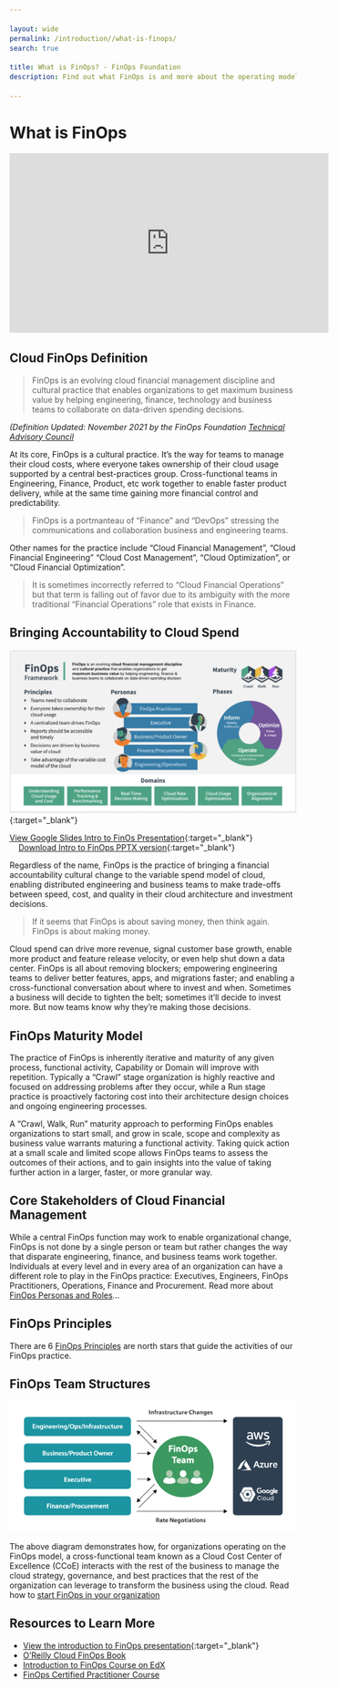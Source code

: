 ```yaml
---

layout: wide
permalink: /introduction//what-is-finops/
search: true

title: What is FinOps? - FinOps Foundation
description: Find out what FinOps is and more about the operating model for the cloud. Understand the three phases of FinOps - Inform, Optimize and Operate.

---
```


# What is FinOps

<div class="videoWrapper mb-10">
  <iframe width="560" height="315" src="https://www.youtube.com/embed/VDrcgEne6lU" title="YouTube video player" frameborder="0" allow="accelerometer; autoplay; clipboard-write; encrypted-media; gyroscope; picture-in-picture" allowfullscreen></iframe>
</div>

## Cloud FinOps Definition

> FinOps is an evolving cloud financial management discipline and cultural practice that enables organizations to get maximum business value by helping engineering, finance, technology and business teams to collaborate on data-driven spending decisions.

_(Definition Updated: November 2021 by the FinOps Foundation [Technical Advisory Council]()_

At its core, FinOps is a cultural practice. It’s the way for teams to manage their cloud costs, where everyone takes ownership of their cloud usage supported by a central best-practices group. Cross-functional teams in Engineering, Finance, Product, etc work together to enable faster product delivery, while at the same time gaining more financial control and predictability.

> FinOps is a portmanteau of “Finance” and “DevOps” stressing the communications and collaboration business and engineering teams.

Other names for the practice include “Cloud Financial Management”, “Cloud Financial Engineering” “Cloud Cost Management”, “Cloud Optimization”, or “Cloud Financial Optimization”. 

> It is sometimes incorrectly referred to “Cloud Financial Operations” but that term is falling out of favor due to its ambiguity with the more traditional “Financial Operations” role that exists in Finance. 

## Bringing Accountability to Cloud Spend

[![Introduction to FinOps](/img/resources/intro-slide.png?w)](https://docs.google.com/presentation/d/1gt9ev4OU79-N0tkkdx78rrZM0jJPuxQqlL6pCImL4ww/edit?usp=sharing){:target="_blank"}

[View Google Slides Intro to FinOs Presentation](https://docs.google.com/presentation/d/1gt9ev4OU79-N0tkkdx78rrZM0jJPuxQqlL6pCImL4ww/edit?usp=sharing){:target="_blank"} &nbsp;&nbsp;&nbsp;&nbsp;[Download Intro to FinOps PPTX version](/img/resources/Intro-to-FinOps-1-0.pptx){:target="_blank"}

Regardless of the name, FinOps is the practice of bringing a financial accountability cultural change to the variable spend model of cloud, enabling distributed engineering and business teams to make trade-offs between speed, cost, and quality in their cloud architecture and investment decisions.

> If it seems that FinOps is about saving money, then think again. FinOps is about making money. 

Cloud spend can drive more revenue, signal customer base growth, enable more product and feature release velocity, or even help shut down a data center. FinOps is all about removing blockers; empowering engineering teams to deliver better features, apps, and migrations faster; and enabling a cross-functional conversation about where to invest and when. Sometimes a business will decide to tighten the belt; sometimes it’ll decide to invest more. But now teams know why they’re making those decisions.

## FinOps Maturity Model

The practice of FinOps is inherently iterative and maturity of any given process, functional activity, Capability or Domain will improve with repetition. Typically a “Crawl” stage organization is highly reactive and focused on addressing problems after they occur, while a Run stage practice is proactively factoring cost into their architecture design choices and ongoing engineering processes. 

A “Crawl, Walk, Run” maturity approach to performing FinOps enables organizations to start small, and grow in scale, scope and complexity as business value warrants maturing a functional activity. Taking quick action at a small scale and limited scope allows FinOps teams to assess the outcomes of their actions, and to gain insights into the value of taking further action in a larger, faster, or more granular way. 

## Core Stakeholders of Cloud Financial Management

While a central FinOps function may work to enable organizational change, FinOps is not done by a single person or team but rather changes the way that disparate engineering, finance, and business teams work together. Individuals at every level and in every area of an organization can have a different role to play in the FinOps practice: Executives, Engineers, FinOps Practitioners, Operations, Finance and Procurement. Read more about [FinOps Personas and Roles](/framework/personas)...

## FinOps Principles

There are 6 [FinOps Principles](/framework/principles/) are north stars that guide the activities of our FinOps practice. 

## FinOps Team Structures

![image](/img/resources/finops-team-structure.png)

The above diagram demonstrates how, for organizations operating on the FinOps model, a cross-functional team known as a Cloud Cost Center of Excellence (CCoE) interacts with the rest of the business to manage the cloud strategy, governance, and best practices that the rest of the organization can leverage to transform the business using the cloud. Read how to [start FinOps in your organization](/projects/adopting-finops/)

## Resources to Learn More

- [View the introduction to FinOps presentation](https://docs.google.com/presentation/d/1gt9ev4OU79-N0tkkdx78rrZM0jJPuxQqlL6pCImL4ww/edit?usp=sharing){:target="_blank"}
- [O’Reilly Cloud FinOps Book](/resources/finops-book)
- [Introduction to FinOps Course on EdX](https://training.linuxfoundation.org/training/introduction-to-finops-lfs175/)
- [FinOps Certified Practitioner Course](https://learn.finops.org)